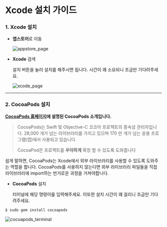# Xcode 설치 가이드

### 1. Xcode 설치

* **앱스토어**로 이동

  ![appstore_page](https://github.com/kyeahen/ExpressionRekognitionMusicService/blob/master/Guide/images/appstore_page.png)
  
  

* **Xcode** 검색

  설치 버튼을 눌러 설치를 해주시면 됩니다. 시간이 꽤 소요되니 조금만 기다려주세요.

  ![xcode_page](https://github.com/kyeahen/ExpressionRekognitionMusicService/blob/master/Guide/images/xcode_page.png)

------



### 2. CocoaPods 설치

**[CocoaPods 홈페이지](https://cocoapods.org/)에 설명된 CocoaPods 소개입니다.**

> CocoaPods는 Swift 및 Objective-C 코코아 프로젝트의 종속성 관리자입니다. 28,000 개가 넘는 라이브러리를 가지고 있으며 170 만 개가 넘는 응용 프로그램(앱)에서 사용되고 있습니다. 
>
>  CocoaPod은 프로젝트를 **우아하게** 확장 할 수 있도록 도와줍니다



쉽게 말하면, CocoaPods는 Xcode에서 외부 라이브러리를 사용할 수 있도록 도와주는 역할을 합니다. CocoaPods를 사용하지 않는다면 외부 라이브러리 파일들을 직접 라이브러리에 import하는 번거로운 과정을 거쳐야합니다.



* **CocoaPods** 설치

  터미널에 해당 명령어를 입력해주세요. 이또한 설치 시간이 꽤 걸리니 조금만 기다려주세요.

```
$ sudo gem install cocoapods
```

![cocoapods_terminal](https://github.com/kyeahen/ExpressionRekognitionMusicService/blob/master/Guide/images/cocoapods_terminal.png)









